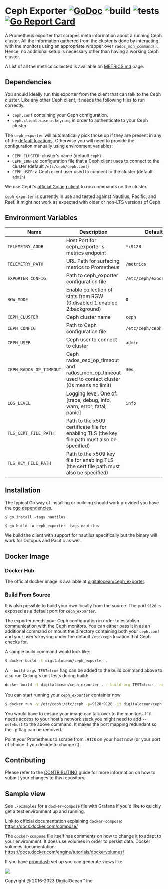 # Ceph Exporter  [![GoDoc](https://godoc.org/github.com/digitalocean/ceph_exporter?status.svg)](https://godoc.org/github.com/digitalocean/ceph_exporter) ![build](https://github.com/digitalocean/ceph_exporter/actions/workflows/run_build.yml/badge.svg) ![tests](https://github.com/digitalocean/ceph_exporter/actions/workflows/run_tests.yml/badge.svg)  [![Go Report Card](https://goreportcard.com/badge/digitalocean/ceph_exporter)](https://goreportcard.com/report/digitalocean/ceph_exporter)

A Prometheus exporter that scrapes meta information about a running Ceph
cluster. All the information gathered from the cluster is done by interacting
with the monitors using an appropriate wrapper over
`rados_mon_command()`. Hence, no additional setup is necessary other than
having a working Ceph cluster.

A List of all the metrics collected is available on [METRICS.md](./METRICS.md) page.

## Dependencies

You should ideally run this exporter from the client that can talk to the Ceph
cluster. Like any other Ceph client, it needs the following files to run
correctly.

* `ceph.conf` containing your Ceph configuration.
* `ceph.client.<user>.keyring` in order to authenticate to your Ceph cluster.

The `ceph_exporter` will automatically pick those up if they are present in
any of the [default
locations](http://docs.ceph.com/docs/master/rados/configuration/ceph-conf/#the-configuration-file). Otherwise
you will need to provide the configuration manually using environment
variables:

* `CEPH_CLUSTER`: cluster's name (default `ceph`)
* `CEPH_CONFIG`: configuration file that a Ceph client uses to connect to
  the cluster (default `/etc/ceph/ceph.conf`)
* `CEPH_USER`: a Ceph client user used to connect to the cluster (default
  `admin`)

We use Ceph's [official Golang client](https://github.com/ceph/go-ceph) to run
commands on the cluster.

`ceph_exporter` is currently in use and tested against Nautilus, Pacific, and Reef.
It might not work as expected with older or non-LTS versions of Ceph.

## Environment Variables

| Name                    | Description                                                                                    | Default                  |
|-------------------------|------------------------------------------------------------------------------------------------|--------------------------|
| `TELEMETRY_ADDR`        | Host:Port for ceph_exporter's metrics endpoint                                                 | `*:9128`                 |
| `TELEMETRY_PATH`        | URL Path for surfacing metrics to Prometheus                                                   | `/metrics`               |
| `EXPORTER_CONFIG`       | Path to ceph_exporter configuration file                                                       | `/etc/ceph/exporter.yml` |
| `RGW_MODE`              | Enable collection of stats from RGW (0:disabled 1:enabled 2:background)                        | `0`                      |
| `CEPH_CLUSTER`          | Ceph cluster name                                                                              | `ceph`                   |
| `CEPH_CONFIG`           | Path to Ceph configuration file                                                                | `/etc/ceph/ceph.conf`    |
| `CEPH_USER`             | Ceph user to connect to cluster                                                                | `admin`                  |
| `CEPH_RADOS_OP_TIMEOUT` | Ceph rados_osd_op_timeout and rados_mon_op_timeout used to contact cluster (0s means no limit) | `30s`                    |
| `LOG_LEVEL`             | Logging level. One of: [trace, debug, info, warn, error, fatal, panic]                         | `info`                   |
| `TLS_CERT_FILE_PATH`    | Path to the x509 certificate file for enabling TLS (the key file path must also be specified)  |                          |
| `TLS_KEY_FILE_PATH`     | Path to the x509 key file for enabling TLS (the cert file path must also be specified)         |                          |

## Installation

The typical Go way of installing or building should work provided you have the [cgo dependencies](https://github.com/ceph/go-ceph#installation).

```
$ go install -tags nautilus
```

```
$ go build -o ceph_exporter -tags nautilus
```

We build the client with support for nautilus specifically but the binary will work for Octopus and Pacific as well.

## Docker Image

### Docker Hub

The official docker image is available at
[digitalocean/ceph_exporter](https://hub.docker.com/r/digitalocean/ceph_exporter/).

### Build From Source

It is also possible to build your own locally from the source. The port `9128`
is exposed as a default port for `ceph_exporter`.

The exporter needs your Ceph configuration in order to establish communication
with the Ceph monitors. You can either pass it in as an additional command or
mount the directory containing both your `ceph.conf` and your user's keyring
under the default `/etc/ceph` location that Ceph checks for.

A sample build command would look like:

```bash
$ docker build -t digitalocean/ceph_exporter .
```

A `--build-args TEST=true` flag can be added to the build command above to
also run Golang's unit tests during build:

```bash
docker build -t digitalocean/ceph_exporter . --build-arg TEST=true --no-cache
```

You can start running your `ceph_exporter` container now.

```bash
$ docker run -v /etc/ceph:/etc/ceph -p=9128:9128 -it digitalocean/ceph_exporter
```

You would have to ensure your image can talk over to the monitors. If it needs
access to your host's network stack you might need to add `--net=host` to the
above command. It makes the port mapping redundant so the `-p` flag can be
removed.

Point your Prometheus to scrape from `:9128` on your host now (or your port
of choice if you decide to change it).

## Contributing

Please refer to the [CONTRIBUTING](CONTRIBUTING.md) guide for more
information on how to submit your changes to this repository.

## Sample view

See `./examples` for a `docker-compose` file with Grafana if you'd like to
quickly get a test environment up and running.

Link to official documentation explaining `docker-compose`:
https://docs.docker.com/compose/

The `docker-compose` file itself has comments on how to change it to adapt to
your environment. It does use volumes in order to persist data.  Docker
volumes documentation: https://docs.docker.com/engine/tutorials/dockervolumes/

If you have [promdash](https://github.com/prometheus/promdash) set up you
can generate views like:

![](sample.png)

Copyright @ 2016-2023 DigitalOcean™ Inc.
